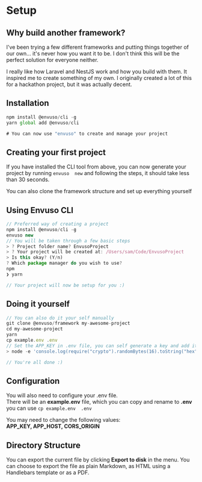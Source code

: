 # Setup


## Why build another framework?

I've been trying a few different frameworks and putting things together of our own... it's never how you want it to be. I don't think this will be the perfect solution for everyone neither.

I really like how Laravel and NestJS work and how you build with them. It inspired me to create something of my own. I originally created a lot of this for a hackathon project, but it was actually decent.

## Installation

```typescript
npm install @envuso/cli -g
yarn global add @envuso/cli

# You can now use "envuso" to create and manage your project
```

## Creating your first project

If you have installed the CLI tool from above, you can now generate your project by running `envuso  new` and following the steps, it should take less than 30 seconds.

You can also clone the framework structure and set up everything yourself

## Using Envuso CLI

```typescript
// Preferred way of creating a project
npm install @envuso/cli -g
envuso new
// You will be taken through a few basic steps
> ? Project folder name? EnvusoProject
> ? Your project will be created at: /Users/sam/Code/EnvusoProject
> Is this okay? (Y/n)
? Which package manager do you wish to use?
npm
❯ yarn

// Your project will now be setup for you :)
```

## Doing it yourself

```typescript
// You can also do it your self manually
git clone @envuso/framework my-awesome-project
cd my-awesome-project
yarn
cp example.env .env
// Set the APP_KEY in .env file, you can self generate a key and add it to your .env file
> node -e 'console.log(require("crypto").randomBytes(16).toString("hex"))'

// You're all done :)
```

## Configuration

You will also need to configure your .env file.  
There will be an **example.env** file, which you can copy and rename to **.env** you can use `cp example.env  .env`

You may need to change the following values:  
**APP_KEY, APP_HOST, CORS_ORIGIN**

## Directory Structure

You can export the current file by clicking **Export to disk** in the menu. You can choose to export the file as plain Markdown, as HTML using a Handlebars template or as a PDF.


